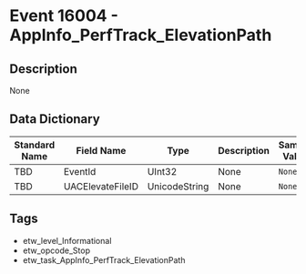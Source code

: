 # Event 16004 - AppInfo_PerfTrack_ElevationPath

## Description
None

## Data Dictionary
|Standard Name|Field Name|Type|Description|Sample Value|
|---|---|---|---|---|
|TBD|EventId|UInt32|None|`None`|
|TBD|UACElevateFileID|UnicodeString|None|`None`|

## Tags
* etw_level_Informational
* etw_opcode_Stop
* etw_task_AppInfo_PerfTrack_ElevationPath